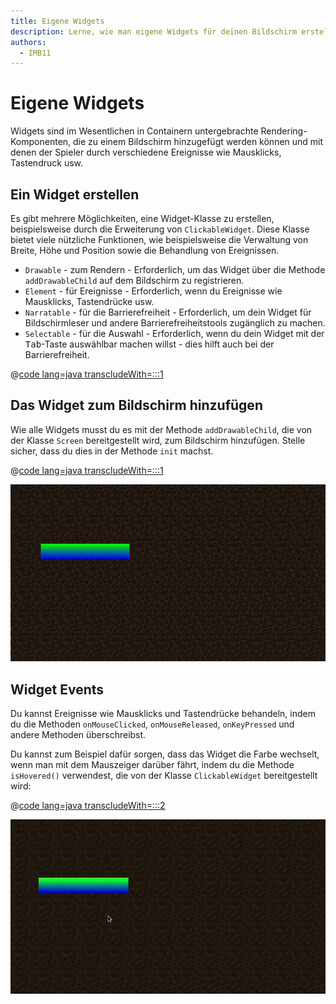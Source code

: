 ```yaml
---
title: Eigene Widgets
description: Lerne, wie man eigene Widgets für deinen Bildschirm erstellt.
authors:
  - IMB11
---
```


# Eigene Widgets

Widgets sind im Wesentlichen in Containern untergebrachte Rendering-Komponenten, die zu einem Bildschirm hinzugefügt werden können und mit denen der Spieler durch verschiedene Ereignisse wie Mausklicks, Tastendruck usw.

## Ein Widget erstellen

Es gibt mehrere Möglichkeiten, eine Widget-Klasse zu erstellen, beispielsweise durch die Erweiterung von `ClickableWidget`. Diese Klasse bietet viele nützliche Funktionen, wie beispielsweise die Verwaltung von Breite, Höhe und Position sowie die Behandlung von Ereignissen.

- `Drawable` - zum Rendern - Erforderlich, um das Widget über die Methode `addDrawableChild` auf dem Bildschirm zu registrieren.
- `Element` - für Ereignisse - Erforderlich, wenn du Ereignisse wie Mausklicks, Tastendrücke usw.
- `Narratable` - für die Barrierefreiheit - Erforderlich, um dein Widget für Bildschirmleser und andere Barrierefreiheitstools zugänglich zu machen.
- `Selectable` - für die Auswahl - Erforderlich, wenn du dein Widget mit der <kbd>Tab</kbd>-Taste auswählbar machen willst - dies hilft auch bei der Barrierefreiheit.

@[code lang=java transcludeWith=:::1](@/reference/latest/src/client/java/com/example/docs/rendering/screens/CustomWidget.java)

## Das Widget zum Bildschirm hinzufügen

Wie alle Widgets musst du es mit der Methode `addDrawableChild`, die von der Klasse `Screen` bereitgestellt wird, zum Bildschirm hinzufügen. Stelle sicher, dass du dies in der Methode `init` machst.

@[code lang=java transcludeWith=:::1](@/reference/latest/src/client/java/com/example/docs/rendering/screens/CustomWidget.java)

![Ein Eignes Widget am Bildschirm.](/assets/develop/rendering/gui/custom-widget-example.png)

## Widget Events

Du kannst Ereignisse wie Mausklicks und Tastendrücke behandeln, indem du die Methoden `onMouseClicked`, `onMouseReleased`, `onKeyPressed` und andere Methoden überschreibst.

Du kannst zum Beispiel dafür sorgen, dass das Widget die Farbe wechselt, wenn man mit dem Mauszeiger darüber fährt, indem du die Methode `isHovered()` verwendest, die von der Klasse `ClickableWidget` bereitgestellt wird:

@[code lang=java transcludeWith=:::2](@/reference/latest/src/client/java/com/example/docs/rendering/screens/CustomWidget.java)

![Hover-Event Beispiel](/assets/develop/rendering/gui/custom-widget-events.webp)
